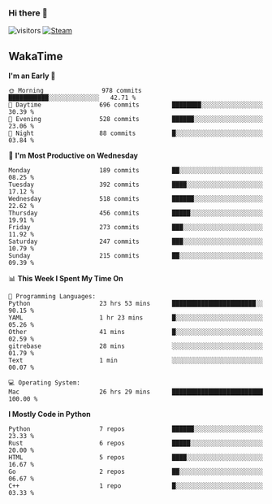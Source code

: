### Hi there 👋

![visitors](https://visitor-badge.glitch.me/badge?page_id=zhourunlai)
[![Steam](https://img.shields.io/badge/dynamic/json?url=https%3A%2F%2Fapi.swo.moe%2Fstats%2Fsteamgames%2F76561198285156854&query=count&color=0b1a37&label=Steam&labelColor=134375&logo=steam&suffix=+games&cacheSeconds=3600)](http://steamcommunity.com/profiles/76561198285156854)

## WakaTime
<!--START_SECTION:waka-->
**I'm an Early 🐤** 

```text
🌞 Morning                978 commits         ███████████░░░░░░░░░░░░░░   42.71 % 
🌆 Daytime                696 commits         ████████░░░░░░░░░░░░░░░░░   30.39 % 
🌃 Evening                528 commits         ██████░░░░░░░░░░░░░░░░░░░   23.06 % 
🌙 Night                  88 commits          █░░░░░░░░░░░░░░░░░░░░░░░░   03.84 % 
```
📅 **I'm Most Productive on Wednesday** 

```text
Monday                   189 commits         ██░░░░░░░░░░░░░░░░░░░░░░░   08.25 % 
Tuesday                  392 commits         ████░░░░░░░░░░░░░░░░░░░░░   17.12 % 
Wednesday                518 commits         ██████░░░░░░░░░░░░░░░░░░░   22.62 % 
Thursday                 456 commits         █████░░░░░░░░░░░░░░░░░░░░   19.91 % 
Friday                   273 commits         ███░░░░░░░░░░░░░░░░░░░░░░   11.92 % 
Saturday                 247 commits         ███░░░░░░░░░░░░░░░░░░░░░░   10.79 % 
Sunday                   215 commits         ██░░░░░░░░░░░░░░░░░░░░░░░   09.39 % 
```


📊 **This Week I Spent My Time On** 

```text
💬 Programming Languages: 
Python                   23 hrs 53 mins      ███████████████████████░░   90.15 % 
YAML                     1 hr 23 mins        █░░░░░░░░░░░░░░░░░░░░░░░░   05.26 % 
Other                    41 mins             █░░░░░░░░░░░░░░░░░░░░░░░░   02.59 % 
gitrebase                28 mins             ░░░░░░░░░░░░░░░░░░░░░░░░░   01.79 % 
Text                     1 min               ░░░░░░░░░░░░░░░░░░░░░░░░░   00.07 % 

💻 Operating System: 
Mac                      26 hrs 29 mins      █████████████████████████   100.00 % 
```

**I Mostly Code in Python** 

```text
Python                   7 repos             ██████░░░░░░░░░░░░░░░░░░░   23.33 % 
Rust                     6 repos             █████░░░░░░░░░░░░░░░░░░░░   20.00 % 
HTML                     5 repos             ████░░░░░░░░░░░░░░░░░░░░░   16.67 % 
Go                       2 repos             ██░░░░░░░░░░░░░░░░░░░░░░░   06.67 % 
C++                      1 repo              █░░░░░░░░░░░░░░░░░░░░░░░░   03.33 % 
```




<!--END_SECTION:waka-->
